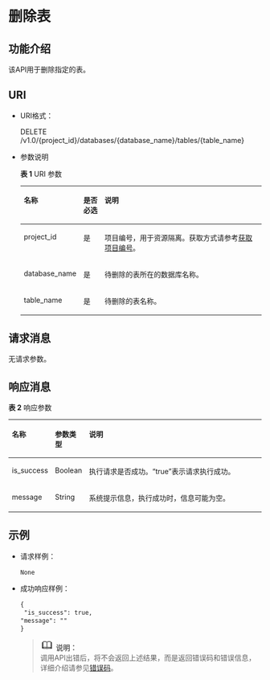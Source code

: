 # 删除表<a name="dli_02_0035"></a>

## 功能介绍<a name="s2d349e15141e4668960a00f6ff6860f9"></a>

该API用于删除指定的表。

## URI<a name="sfd6ac9102aa9494b8003fa74d5469f9f"></a>

-   URI格式：

    DELETE /v1.0/\{project\_id\}/databases/\{database\_name\}/tables/\{table\_name\}

-   参数说明

    **表 1**  URI 参数

    <a name="zh-cn_topic_0069077906_table50532462"></a>
    <table><thead align="left"><tr id="zh-cn_topic_0069077906_row10848276"><th class="cellrowborder" valign="top" width="14.000000000000002%" id="mcps1.2.4.1.1"><p id="zh-cn_topic_0069077906_p16721891910"><a name="zh-cn_topic_0069077906_p16721891910"></a><a name="zh-cn_topic_0069077906_p16721891910"></a>名称</p>
    </th>
    <th class="cellrowborder" valign="top" width="9.34%" id="mcps1.2.4.1.2"><p id="ad95052ace48e4b1dae4922e146dedd6a"><a name="ad95052ace48e4b1dae4922e146dedd6a"></a><a name="ad95052ace48e4b1dae4922e146dedd6a"></a>是否必选</p>
    </th>
    <th class="cellrowborder" valign="top" width="76.66%" id="mcps1.2.4.1.3"><p id="zh-cn_topic_0069077906_p667268161915"><a name="zh-cn_topic_0069077906_p667268161915"></a><a name="zh-cn_topic_0069077906_p667268161915"></a>说明</p>
    </th>
    </tr>
    </thead>
    <tbody><tr id="row13361004219"><td class="cellrowborder" valign="top" width="14.000000000000002%" headers="mcps1.2.4.1.1 "><p id="zh-cn_topic_0069077803_p43412436"><a name="zh-cn_topic_0069077803_p43412436"></a><a name="zh-cn_topic_0069077803_p43412436"></a>project_id</p>
    </td>
    <td class="cellrowborder" valign="top" width="9.34%" headers="mcps1.2.4.1.2 "><p id="zh-cn_topic_0069077803_p26746391"><a name="zh-cn_topic_0069077803_p26746391"></a><a name="zh-cn_topic_0069077803_p26746391"></a>是</p>
    </td>
    <td class="cellrowborder" valign="top" width="76.66%" headers="mcps1.2.4.1.3 "><p id="zh-cn_topic_0069077803_p18974100"><a name="zh-cn_topic_0069077803_p18974100"></a><a name="zh-cn_topic_0069077803_p18974100"></a>项目编号，用于资源隔离。获取方式请参考<a href="获取项目编号.md">获取项目编号</a>。</p>
    </td>
    </tr>
    <tr id="zh-cn_topic_0069077906_row52544915"><td class="cellrowborder" valign="top" width="14.000000000000002%" headers="mcps1.2.4.1.1 "><p id="zh-cn_topic_0069077906_p28279703"><a name="zh-cn_topic_0069077906_p28279703"></a><a name="zh-cn_topic_0069077906_p28279703"></a>database_name</p>
    </td>
    <td class="cellrowborder" valign="top" width="9.34%" headers="mcps1.2.4.1.2 "><p id="zh-cn_topic_0069077906_p8954600"><a name="zh-cn_topic_0069077906_p8954600"></a><a name="zh-cn_topic_0069077906_p8954600"></a>是</p>
    </td>
    <td class="cellrowborder" valign="top" width="76.66%" headers="mcps1.2.4.1.3 "><p id="p1881411134717"><a name="p1881411134717"></a><a name="p1881411134717"></a>待删除的表所在的数据库名称。</p>
    </td>
    </tr>
    <tr id="zh-cn_topic_0069077906_row18343638"><td class="cellrowborder" valign="top" width="14.000000000000002%" headers="mcps1.2.4.1.1 "><p id="zh-cn_topic_0069077906_p9439749"><a name="zh-cn_topic_0069077906_p9439749"></a><a name="zh-cn_topic_0069077906_p9439749"></a>table_name</p>
    </td>
    <td class="cellrowborder" valign="top" width="9.34%" headers="mcps1.2.4.1.2 "><p id="zh-cn_topic_0069077906_p26422237"><a name="zh-cn_topic_0069077906_p26422237"></a><a name="zh-cn_topic_0069077906_p26422237"></a>是</p>
    </td>
    <td class="cellrowborder" valign="top" width="76.66%" headers="mcps1.2.4.1.3 "><p id="p128141811154712"><a name="p128141811154712"></a><a name="p128141811154712"></a>待删除的表名称。</p>
    </td>
    </tr>
    </tbody>
    </table>


## 请求消息<a name="sd0ef5ed1b26f43148e95ba4c429d8118"></a>

无请求参数。

## 响应消息<a name="sdfcca47f89e8469297f25779350d2a12"></a>

**表 2**  响应参数

<a name="zh-cn_topic_0069077906_table42859132"></a>
<table><thead align="left"><tr id="zh-cn_topic_0069077906_row29751386"><th class="cellrowborder" valign="top" width="13.04%" id="mcps1.2.4.1.1"><p id="a782c5f30be834f5b87fd3e27865c89ce"><a name="a782c5f30be834f5b87fd3e27865c89ce"></a><a name="a782c5f30be834f5b87fd3e27865c89ce"></a>名称</p>
</th>
<th class="cellrowborder" valign="top" width="13.08%" id="mcps1.2.4.1.2"><p id="a2fdba823f91c4fc283e9772c02455fca"><a name="a2fdba823f91c4fc283e9772c02455fca"></a><a name="a2fdba823f91c4fc283e9772c02455fca"></a>参数类型</p>
</th>
<th class="cellrowborder" valign="top" width="73.88%" id="mcps1.2.4.1.3"><p id="abb2a4bd91399417c97999752f2881d93"><a name="abb2a4bd91399417c97999752f2881d93"></a><a name="abb2a4bd91399417c97999752f2881d93"></a>说明</p>
</th>
</tr>
</thead>
<tbody><tr id="zh-cn_topic_0069077906_row31283896"><td class="cellrowborder" valign="top" width="13.04%" headers="mcps1.2.4.1.1 "><p id="zh-cn_topic_0069077906_p50967639"><a name="zh-cn_topic_0069077906_p50967639"></a><a name="zh-cn_topic_0069077906_p50967639"></a>is_success</p>
</td>
<td class="cellrowborder" valign="top" width="13.08%" headers="mcps1.2.4.1.2 "><p id="zh-cn_topic_0069077906_p62324272"><a name="zh-cn_topic_0069077906_p62324272"></a><a name="zh-cn_topic_0069077906_p62324272"></a>Boolean</p>
</td>
<td class="cellrowborder" valign="top" width="73.88%" headers="mcps1.2.4.1.3 "><p id="p314716444149"><a name="p314716444149"></a><a name="p314716444149"></a>执行请求是否成功。<span class="parmvalue" id="parmvalue51047969161022"><a name="parmvalue51047969161022"></a><a name="parmvalue51047969161022"></a>“true”</span>表示请求执行成功。</p>
</td>
</tr>
<tr id="zh-cn_topic_0069077906_row1693441"><td class="cellrowborder" valign="top" width="13.04%" headers="mcps1.2.4.1.1 "><p id="zh-cn_topic_0069077906_p2951005"><a name="zh-cn_topic_0069077906_p2951005"></a><a name="zh-cn_topic_0069077906_p2951005"></a>message</p>
</td>
<td class="cellrowborder" valign="top" width="13.08%" headers="mcps1.2.4.1.2 "><p id="zh-cn_topic_0069077906_p34196316"><a name="zh-cn_topic_0069077906_p34196316"></a><a name="zh-cn_topic_0069077906_p34196316"></a>String</p>
</td>
<td class="cellrowborder" valign="top" width="73.88%" headers="mcps1.2.4.1.3 "><p id="p71478444148"><a name="p71478444148"></a><a name="p71478444148"></a>系统提示信息，执行成功时，信息可能为空。</p>
</td>
</tr>
</tbody>
</table>

## 示例<a name="section3979549315273"></a>

-   请求样例：

    ```
    None
    ```

-   成功响应样例：

    ```
    {
     "is_success": true,
    "message": ""
    }
    ```

    >![](public_sys-resources/icon-note.gif) **说明：**   
    >调用API出错后，将不会返回上述结果，而是返回错误码和错误信息，详细介绍请参见[错误码](错误码.md)。  


